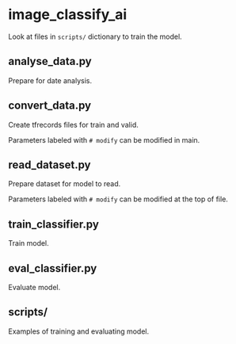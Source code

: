 # image_classify_ai

Look at files in `scripts/` dictionary to train the model.

## analyse_data.py

Prepare for date analysis.

## convert_data.py

Create tfrecords files for train and valid. 

Parameters labeled with `# modify` can be modified in main.

## read_dataset.py

Prepare dataset for model to read.

Parameters labeled with `# modify` can be modified at the top of file.

## train_classifier.py

Train model. 

## eval_classifier.py

Evaluate model.

## scripts/

Examples of training and evaluating model. 

